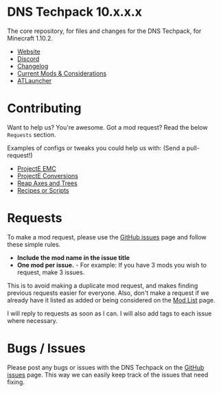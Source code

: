 # DNS Techpack 10.x.x.x
The core repository, for files and changes for the DNS Techpack, for Minecraft 1.10.2.

* [Website](http://dnstechpack.com/)
* [Discord](http://discord.gg/0abLGwcRy9amWzRa)
* [Changelog](https://github.com/DNSTechpack/DNS10-MC1.10.2/blob/master/CHANGELOG.md)
* [Current Mods & Considerations](https://github.com/DNSTechpack/DNS10-MC1.10.2/blob/master/MODLIST.md)
* [ATLauncher](https://atlauncher.com/pack/DNSTechpack/)

# Contributing

Want to help us? You're awesome. Got a mod request? Read the below `Requests` section.

Examples of configs or tweaks you could help us with: (Send a pull-request!)

* [ProjectE EMC](https://github.com/DNSTechpack/DNS10-MC1.10.2/blob/beta/config/ProjectE/custom_emc.json)
* [ProjectE Conversions](https://github.com/DNSTechpack/DNS10-MC1.10.2/tree/beta/config/ProjectE/customConversions)
* [Reap Axes and Trees](https://github.com/DNSTechpack/DNS10-MC1.10.2/blob/beta/config/reap.cfg)
* [Recipes or Scripts](https://github.com/DNSTechpack/DNS10-MC1.10.2/tree/beta/scripts)

# Requests

To make a mod request, please use the [GitHub issues](https://github.com/DNSTechpack/DNS10-MC1.10.2/issues) page and follow these simple rules.

* **Include the mod name in the issue title**
* **One mod per issue.** - For example: If you have 3 mods you wish to request, make 3 issues.

This is to avoid making a duplicate mod request, and makes finding previous requests easier for everyone. Also, don't make a request if we already have it listed as added or being considered on the [Mod List](https://github.com/DNSTechpack/DNS10-MC1.10.2/blob/master/MODLIST.md) page.

I will reply to requests as soon as I can. I will also add tags to each issue where necessary.

# Bugs / Issues

Please post any bugs or issues with the DNS Techpack on the [GitHub issues](https://github.com/DNSTechpack/DNS10-MC1.10.2/issues) page. This way we can easily keep track of the issues that need fixing.
